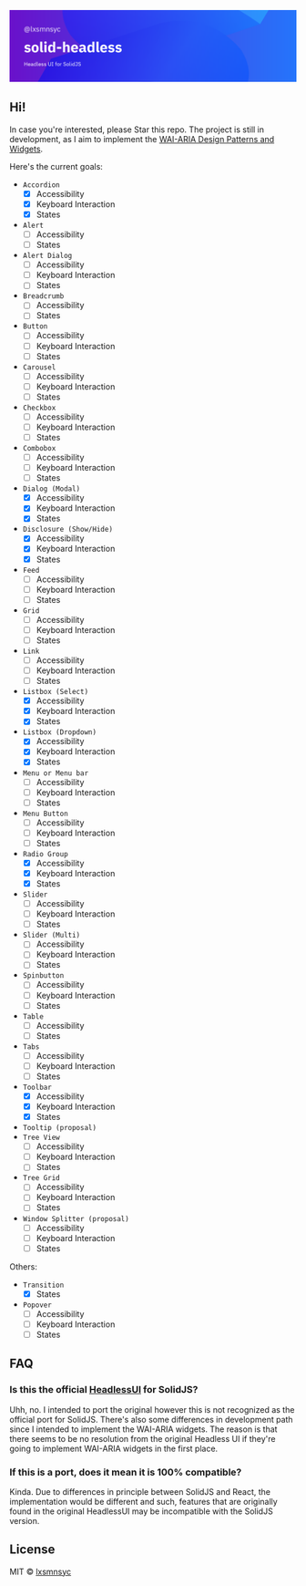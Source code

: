 ![solid-headless](/images/banner.png)

## Hi!

In case you're interested, please Star this repo. The project is still in development, as I aim to implement the [WAI-ARIA Design Patterns and Widgets](https://www.w3.org/TR/wai-aria-practices-1.1/).

Here's the current goals:

- `Accordion`
  - [x] Accessibility
  - [x] Keyboard Interaction
  - [x] States
- `Alert`
  - [ ] Accessibility
  - [ ] States
- `Alert Dialog`
  - [ ] Accessibility
  - [ ] Keyboard Interaction
  - [ ] States
- `Breadcrumb`
  - [ ] Accessibility
  - [ ] States
- `Button`
  - [ ] Accessibility
  - [ ] Keyboard Interaction
  - [ ] States
- `Carousel`
  - [ ] Accessibility
  - [ ] Keyboard Interaction
  - [ ] States
- `Checkbox`
  - [ ] Accessibility
  - [ ] Keyboard Interaction
  - [ ] States
- `Combobox`
  - [ ] Accessibility
  - [ ] Keyboard Interaction
  - [ ] States
- `Dialog (Modal)`
  - [x] Accessibility
  - [x] Keyboard Interaction
  - [x] States
- `Disclosure (Show/Hide)`
  - [x] Accessibility
  - [x] Keyboard Interaction
  - [x] States
- `Feed`
  - [ ] Accessibility
  - [ ] Keyboard Interaction
  - [ ] States
- `Grid`
  - [ ] Accessibility
  - [ ] Keyboard Interaction
  - [ ] States
- `Link`
  - [ ] Accessibility
  - [ ] Keyboard Interaction
  - [ ] States
- `Listbox (Select)`
  - [x] Accessibility
  - [x] Keyboard Interaction
  - [x] States
- `Listbox (Dropdown)`
  - [x] Accessibility
  - [x] Keyboard Interaction
  - [x] States
- `Menu or Menu bar`
  - [ ] Accessibility
  - [ ] Keyboard Interaction
  - [ ] States
- `Menu Button`
  - [ ] Accessibility
  - [ ] Keyboard Interaction
  - [ ] States
- `Radio Group`
  - [X] Accessibility
  - [X] Keyboard Interaction
  - [X] States
- `Slider`
  - [ ] Accessibility
  - [ ] Keyboard Interaction
  - [ ] States
- `Slider (Multi)`
  - [ ] Accessibility
  - [ ] Keyboard Interaction
  - [ ] States
- `Spinbutton`
  - [ ] Accessibility
  - [ ] Keyboard Interaction
  - [ ] States
- `Table`
  - [ ] Accessibility
  - [ ] States
- `Tabs`
  - [ ] Accessibility
  - [ ] Keyboard Interaction
  - [ ] States
- `Toolbar`
  - [x] Accessibility
  - [x] Keyboard Interaction
  - [x] States
- `Tooltip (proposal)`
- `Tree View`
  - [ ] Accessibility
  - [ ] Keyboard Interaction
  - [ ] States
- `Tree Grid`
  - [ ] Accessibility
  - [ ] Keyboard Interaction
  - [ ] States
- `Window Splitter (proposal)`
  - [ ] Accessibility
  - [ ] Keyboard Interaction
  - [ ] States

Others:

- `Transition`
  - [X] States
- `Popover`
  - [ ] Accessibility
  - [ ] Keyboard Interaction
  - [ ] States

## FAQ

### Is this the official [HeadlessUI](https://headlessui.dev/) for SolidJS?

Uhh, no. I intended to port the original however this is not recognized as the official port for SolidJS. There's also some differences in development path since I intended to implement the WAI-ARIA widgets. The reason is that there seems to be no resolution from the original Headless UI if they're going to implement WAI-ARIA widgets in the first place.

### If this is a port, does it mean it is 100% compatible?

Kinda. Due to differences in principle between SolidJS and React, the implementation would be different and such, features that are originally found in the original HeadlessUI may be incompatible with the SolidJS version.

## License

MIT © [lxsmnsyc](https://github.com/lxsmnsyc)